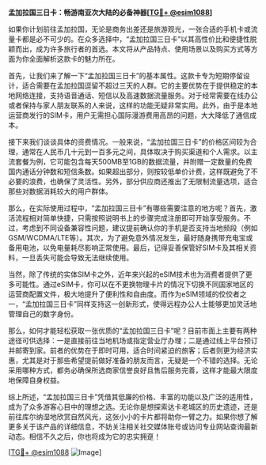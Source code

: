 **孟加拉国三日卡：畅游南亚次大陆的必备神器[[TG💪+ @esim1088](https://t.me/s/esim1088)]**

如果你计划前往孟加拉国，无论是商务出差还是旅游观光，一张合适的手机卡或流量卡都是必不可少的。在众多选择中，“孟加拉国三日卡”以其高性价比和便捷性脱颖而出，成为许多旅行者的首选。本文将从产品特点、使用场景以及购买方式等方面为你全面解析这款卡的魅力所在。

首先，让我们来了解一下“孟加拉国三日卡”的基本属性。这款卡专为短期停留设计，适合需要在孟加拉国逗留不超过三天的人群。它的主要优势在于提供稳定的本地网络连接，支持语音通话、短信以及高速数据流量服务。对于经常需要在线办公或者保持与家人朋友联系的人来说，这样的功能无疑非常实用。此外，由于是本地运营商发行的SIM卡，用户无需担心国际漫游费用高昂的问题，大大降低了通信成本。

接下来我们谈谈具体的资费情况。一般来说，“孟加拉国三日卡”的价格区间较为合理，通常在人民币几十元到一百多元之间，具体取决于购买渠道和个人需求。以主流套餐为例，它可能包含每天500MB至1GB的数据流量，并附赠一定数量的免费国内通话分钟数和短信条数。如果超出部分，则按较低单价计费，这样既避免了不必要的浪费，也确保了灵活性。另外，部分供应商还推出了无限制流量选项，适合那些对数据消耗较大的用户群体。

那么，在实际使用过程中，“孟加拉国三日卡”有哪些需要注意的地方呢？首先，激活流程相对简单快捷，只需按照说明书上的步骤完成注册即可开始享受服务。不过，考虑到不同设备兼容性问题，建议提前确认你的手机是否支持当地频段（例如GSM/WCDMA/LTE等）。其次，为了避免意外情况发生，最好随身携带充电宝或备用电池，以免电量耗尽影响正常使用。最后，记得妥善保管好SIM卡及其相关资料，一旦丢失可能会导致无法继续使用。

当然，除了传统的实体SIM卡之外，近年来兴起的eSIM技术也为消费者提供了更多可能性。通过eSIM卡，你可以在不更换物理卡片的情况下切换不同国家地区的运营商配置文件，极大地提升了便利性和自由度。而作为eSIM领域的佼佼者之一，“孟加拉国三日卡”同样支持这一创新形式，使得远程办公人士能够更加灵活地管理自己的数字身份。

那么，如何才能轻松获取一张优质的“孟加拉国三日卡”呢？目前市面上主要有两种途径可供选择：一是直接前往当地机场或指定营业厅办理；二是通过线上平台预订并邮寄到家。前者的优势在于即时可用，适合时间紧迫的旅客；后者则更为经济实惠，尤其是对于那些希望提前做好准备的朋友而言，无疑是一个不错的选择。无论采用哪种方式，都务必确保所选商家信誉良好且售后服务完善，这样才能最大限度地保障自身权益。

综上所述，“孟加拉国三日卡”凭借其低廉的价格、丰富的功能以及广泛的适用性，成为了众多游客心目中的理想之选。无论你是想探索达卡老城区的历史遗迹，还是前往库尔纳湿地欣赏自然风光，这张小小的卡片都将助你一臂之力。如果你想了解更多关于该产品的详细信息，不妨关注相关社交媒体账号或访问专业网站查询最新动态。相信不久之后，你也将成为它的忠实拥趸！

[[TG💪+ @esim1088](https://t.me/s/esim1088) ![Image](https://i.postimg.cc/4NQfJmqS/Snipaste-2025-05-13-00-14-12.png)]
